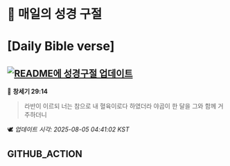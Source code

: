 # 🙏 매일의 성경 구절
# [Daily Bible verse]
## [![README에 성경구절 업데이트](https://github.com/DONGSUKA/first_test/actions/workflows/update-readme-bible.yml/badge.svg)](https://github.com/DONGSUKA/first_test/actions/workflows/update-readme-bible.yml)
<!-- START_BIBLE_VERSE -->
📖 **창세기 29:14**
> 라반이 이르되 너는 참으로 내 혈육이로다 하였더라 야곱이 한 달을 그와 함께 거주하더니

🕊️ _업데이트 시각: 2025-08-05 04:41:02 KST_
  <!-- END_BIBLE_VERSE -->
## GITHUB_ACTION
